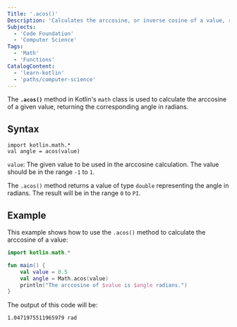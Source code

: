 ```yaml
---
Title: '.acos()'
Description: 'Calculates the arccosine, or inverse cosine of a value, returning the angle in radians.'
Subjects:
  - 'Code Foundation'
  - 'Computer Science'
Tags:
  - 'Math'
  - 'Functions'
CatalogContent:
  - 'learn-kotlin'
  - 'paths/computer-science'
---
```


The **`.acos()`** method in Kotlin's `math` class is used to calculate the arccosine of a given value, returning the corresponding angle in radians.

## Syntax

```pseudo
import kotlin.math.*
val angle = acos(value)
```

`value`: The given value to be used in the arccosine calculation. The value should be in the range `-1` to `1`.

The `.acos()` method returns a value of type `double` representing the angle in radians. The result will be in the range `0` to `PI`.

## Example

This example shows how to use the `.acos()` method to calculate the arccosine of
a value:

```kotlin
import kotlin.math.*

fun main() {
    val value = 0.5
    val angle = Math.acos(value)
    println("The arccosine of $value is $angle radians.")
}
```

The output of this code will be:

```shell
1.0471975511965979 rad
```
